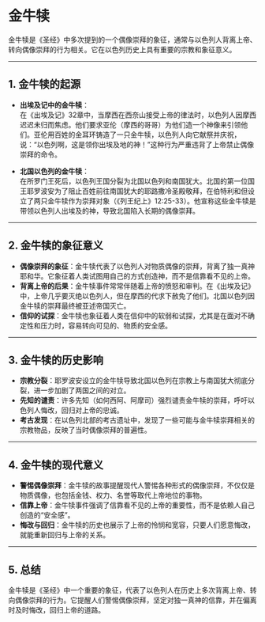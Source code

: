 # 金牛犊

金牛犊是《圣经》中多次提到的一个偶像崇拜的象征，通常与以色列人背离上帝、转向偶像崇拜的行为相关。它在以色列历史上具有重要的宗教和象征意义。

---

## 1. 金牛犊的起源

- **出埃及记中的金牛犊**：  
  在《出埃及记》32章中，当摩西在西奈山接受上帝的律法时，以色列人因摩西迟迟未归而焦虑。他们要求亚伦（摩西的哥哥）为他们造一个神像来引领他们。亚伦用百姓的金耳环铸造了一只金牛犊，以色列人向它献祭并庆祝，说：“以色列啊，这是领你出埃及地的神！”这种行为严重违背了上帝禁止偶像崇拜的命令。
  
- **北国以色列的金牛犊**：  
  在所罗门王死后，以色列王国分裂为北国以色列和南国犹大。北国的第一位国王耶罗波安为了阻止百姓前往南国犹大的耶路撒冷圣殿敬拜，在伯特利和但设立了两只金牛犊作为崇拜对象（《列王纪上》12:25-33）。他宣称这些金牛犊是带领以色列人出埃及的神，导致北国陷入长期的偶像崇拜。

---

## 2. 金牛犊的象征意义

- **偶像崇拜的象征**：金牛犊代表了以色列人对物质偶像的崇拜，背离了独一真神耶和华。它象征着人类试图用自己的方式创造神，而不是信靠看不见的上帝。
- **背离上帝的后果**：金牛犊事件常常伴随着上帝的愤怒和审判。在《出埃及记》中，上帝几乎要灭绝以色列人，但在摩西的代求下赦免了他们。北国以色列因金牛犊的崇拜最终被亚述帝国灭亡。
- **信仰的试探**：金牛犊也象征着人类在信仰中的软弱和试探，尤其是在面对不确定性和压力时，容易转向可见的、物质的安全感。

---

## 3. 金牛犊的历史影响

- **宗教分裂**：耶罗波安设立的金牛犊导致北国以色列在宗教上与南国犹大彻底分裂，进一步加剧了两国之间的对立。
- **先知的谴责**：许多先知（如何西阿、阿摩司）强烈谴责金牛犊的崇拜，呼吁以色列人悔改，回归对上帝的忠诚。
- **考古发现**：在以色列北部的考古遗址中，发现了一些可能与金牛犊崇拜相关的宗教物品，反映了当时偶像崇拜的普遍性。

---

## 4. 金牛犊的现代意义

- **警惕偶像崇拜**：金牛犊的故事提醒现代人警惕各种形式的偶像崇拜，不仅仅是物质偶像，也包括金钱、权力、名誉等取代上帝地位的事物。
- **信靠上帝**：金牛犊事件强调了信靠看不见的上帝的重要性，而不是依赖人自己创造的“安全感”。
- **悔改与回归**：金牛犊的历史也展示了上帝的怜悯和宽容，只要人们愿意悔改，就能重新回归与上帝的关系。

---

## 5. 总结

金牛犊是《圣经》中一个重要的象征，代表了以色列人在历史上多次背离上帝、转向偶像崇拜的行为。它提醒人们警惕偶像崇拜，坚定对独一真神的信靠，并在偏离时及时悔改，回归上帝的道路。

